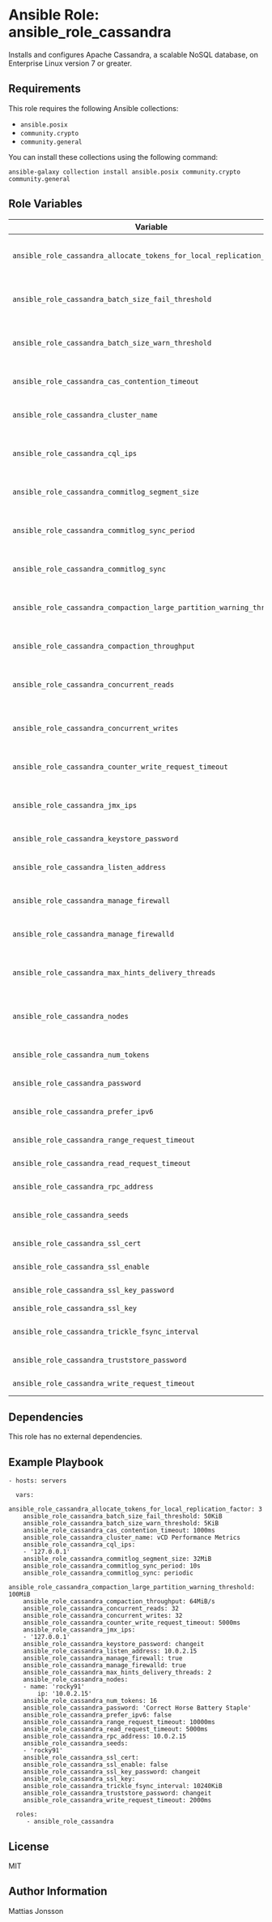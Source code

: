 Ansible Role: ansible_role_cassandra
=========

Installs and configures Apache Cassandra, a scalable NoSQL database, on Enterprise Linux version 7 or greater.

Requirements
------------

This role requires the following Ansible collections:

- `ansible.posix`
- `community.crypto`
- `community.general`

You can install these collections using the following command:

```shell
ansible-galaxy collection install ansible.posix community.crypto community.general
```

Role Variables
--------------

| Variable | Default | Comments |
| -------- | ------- | -------- |
| `ansible_role_cassandra_allocate_tokens_for_local_replication_factor` | 3 | Tokens allocated per node for local replication. |
| `ansible_role_cassandra_batch_size_fail_threshold` | '50KiB' | Maximum batch size before write fails. |
| `ansible_role_cassandra_batch_size_warn_threshold` | '5KiB' | Maximum batch size before warning is logged. |
| `ansible_role_cassandra_cas_contention_timeout` | '1000ms' | Timeout for compare-and-set operations. |
| `ansible_role_cassandra_cluster_name` | | Name of the Cassandra cluster. |
| `ansible_role_cassandra_cql_ips` | ['127.0.0.1'] | List of IP addresses for CQL communication. |
| `ansible_role_cassandra_commitlog_segment_size` | '32MiB' | Size of each commit log segment. |
| `ansible_role_cassandra_commitlog_sync_period` | '10s' | Interval for syncing the commit log to disk. |
| `ansible_role_cassandra_commitlog_sync` | 'periodic' | Method of syncing the commit log. |
| `ansible_role_cassandra_compaction_large_partition_warning_threshold` | '100MiB' | Threshold for large partition warning during compaction. |
| `ansible_role_cassandra_compaction_throughput` | '64MiB/s' | Compaction throughput in MiB/s. |
| `ansible_role_cassandra_concurrent_reads` | 32 | Number of concurrent read operations. |
| `ansible_role_cassandra_concurrent_writes` | 32 | Number of concurrent write operations. |
| `ansible_role_cassandra_counter_write_request_timeout` | '5000ms' | Timeout for counter write requests. |
| `ansible_role_cassandra_jmx_ips` | ['127.0.0.1'] | List of IP addresses for JMX communication. |
| `ansible_role_cassandra_keystore_password` | 'changeit' | Password for the keystore. |
| `ansible_role_cassandra_listen_address` | | IP address for Cassandra to listen on. |
| `ansible_role_cassandra_manage_firewall` | true | Whether to manage the firewall. |
| `ansible_role_cassandra_manage_firewalld` | true | Whether to manage firewalld. |
| `ansible_role_cassandra_max_hints_delivery_threads` | 2 | Maximum number of threads for delivering hints. |
| `ansible_role_cassandra_nodes` | [] | List of Cassandra nodes with names and IPs. |
| `ansible_role_cassandra_num_tokens` | 16 | Number of tokens for the node. |
| `ansible_role_cassandra_password` | | Password for Cassandra. |
| `ansible_role_cassandra_prefer_ipv6` | false | Whether to prefer IPv6 addresses. |
| `ansible_role_cassandra_range_request_timeout` | '10000ms' | Timeout for range requests. |
| `ansible_role_cassandra_read_request_timeout` | '5000ms' | Timeout for read requests. |
| `ansible_role_cassandra_rpc_address` | | RPC address for Cassandra. |
| `ansible_role_cassandra_seeds` | | List of seed nodes for Cassandra. |
| `ansible_role_cassandra_ssl_cert` |  | SSL certificate path. |
| `ansible_role_cassandra_ssl_enable` | false | Whether to enable SSL. |
| `ansible_role_cassandra_ssl_key_password` | 'changeit' | Password for SSL key. |
| `ansible_role_cassandra_ssl_key` |  | SSL key path. |
| `ansible_role_cassandra_trickle_fsync_interval` | '10240KiB' | Interval for trickle fsync in KiB. |
| `ansible_role_cassandra_truststore_password` | 'changeit' | Password for the truststore. |
| `ansible_role_cassandra_write_request_timeout` | '2000ms' | Timeout for write requests. |


Dependencies
------------

This role has no external dependencies.

Example Playbook
----------------

    - hosts: servers

      vars:
        ansible_role_cassandra_allocate_tokens_for_local_replication_factor: 3
        ansible_role_cassandra_batch_size_fail_threshold: 50KiB
        ansible_role_cassandra_batch_size_warn_threshold: 5KiB
        ansible_role_cassandra_cas_contention_timeout: 1000ms
        ansible_role_cassandra_cluster_name: vCD Performance Metrics
        ansible_role_cassandra_cql_ips:
        - '127.0.0.1'
        ansible_role_cassandra_commitlog_segment_size: 32MiB
        ansible_role_cassandra_commitlog_sync_period: 10s
        ansible_role_cassandra_commitlog_sync: periodic
        ansible_role_cassandra_compaction_large_partition_warning_threshold: 100MiB
        ansible_role_cassandra_compaction_throughput: 64MiB/s
        ansible_role_cassandra_concurrent_reads: 32
        ansible_role_cassandra_concurrent_writes: 32
        ansible_role_cassandra_counter_write_request_timeout: 5000ms
        ansible_role_cassandra_jmx_ips:
        - '127.0.0.1'
        ansible_role_cassandra_keystore_password: changeit
        ansible_role_cassandra_listen_address: 10.0.2.15
        ansible_role_cassandra_manage_firewall: true
        ansible_role_cassandra_manage_firewalld: true
        ansible_role_cassandra_max_hints_delivery_threads: 2
        ansible_role_cassandra_nodes:
        - name: 'rocky91'
            ip: '10.0.2.15'
        ansible_role_cassandra_num_tokens: 16
        ansible_role_cassandra_password: 'Correct Horse Battery Staple'
        ansible_role_cassandra_prefer_ipv6: false
        ansible_role_cassandra_range_request_timeout: 10000ms
        ansible_role_cassandra_read_request_timeout: 5000ms
        ansible_role_cassandra_rpc_address: 10.0.2.15
        ansible_role_cassandra_seeds:
        - 'rocky91'
        ansible_role_cassandra_ssl_cert:
        ansible_role_cassandra_ssl_enable: false
        ansible_role_cassandra_ssl_key_password: changeit
        ansible_role_cassandra_ssl_key:
        ansible_role_cassandra_trickle_fsync_interval: 10240KiB
        ansible_role_cassandra_truststore_password: changeit
        ansible_role_cassandra_write_request_timeout: 2000ms

      roles:
         - ansible_role_cassandra

License
-------

MIT

Author Information
------------------

Mattias Jonsson
